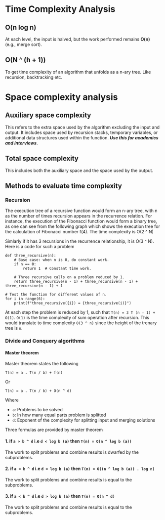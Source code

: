 # Time Complexity Analysis
## O(n log n)
At each level, the input is halved, but the work performed remains **O(n)** (e.g., merge sort).

## O(N ^ (h + 1))
To get time complexity of an algorithm that unfolds as a n-ary tree. Like recursion, backtracking etc.

# Space complexity analysis 
## Auxiliary space complexity
This refers to the extra space used by the algorithm excluding the input and output. It includes space used by recursion stacks, temporary variables, or additional data structures used within the function. ***Use this for academics and interviews***.

## Total space complexity
This includes both the auxiliary space and the space used by the output.


## Methods to evaluate time complexity
### Recursion
The execution tree of a recursive function would form an n-ary tree, with n as the number of times recursion appears in the recurrence relation. For instance, the execution of the Fibonacci function would form a binary tree, as one can see from the following graph which shows the execution tree for the calculation of Fibonacci number f(4). The time complexity is O(2 ^ N)

Simlarly if it has 3 recursions in the recurrence relationship, it is O(3 ^ N). Here is a code for such a problem

```
def three_recursive(n):
    # Base case: when n is 0, do constant work.
    if n == 0:
        return 1  # Constant time work.
    
    # Three recursive calls on a problem reduced by 1.
    return three_recursive(n - 1) + three_recursive(n - 1) + three_recursive(n - 1) + 1

# Test the function for different values of n.
for i in range(6):
    print(f"three_recursive({i}) = {three_recursive(i)}")
```

At each step the problem is reduced by 1, such that `T(n) = 3 T (n - 1) + O(1)`. `O(1)` is the time complexity of sum operation after recursion. This would translate to time complexity `O(3 ^ n)` since the height of the trenary tree is `n`.
 
### Divide and Conquery algorithms
#### Master theorem
Master theorem states the following

``` 
T(n) = a . T(n / b) + f(n) 
```

Or

``` 
T(n) = a . T(n / b) + O(n ^ d)
```
Where
* `a`: Problems to be solved
* `b`: In how many equal parts problem is splitted
* `d`: Exponent  of the complexity for splitting input and merging solutions


Three formulas are provided by master theorem
#### 1. if `a > b ^ d` i.e `d < log b (a)` then `T(n) = O(n ^ log b (a))`
The work to split problems and combine results is dwarfed by the subproblems.

#### 2. if `a = b ^ d` i.e `d = log b (a)` then `T(n) = O((n ^ log b (a)) . log n)`
The work to split problems and combine results is equal to the subproblems.

#### 3. if `a < b ^ d` i.e `d > log b (a)` then `T(n) = O(n ^ d)`
The work to split problems and combine results is equal to the subproblems.
